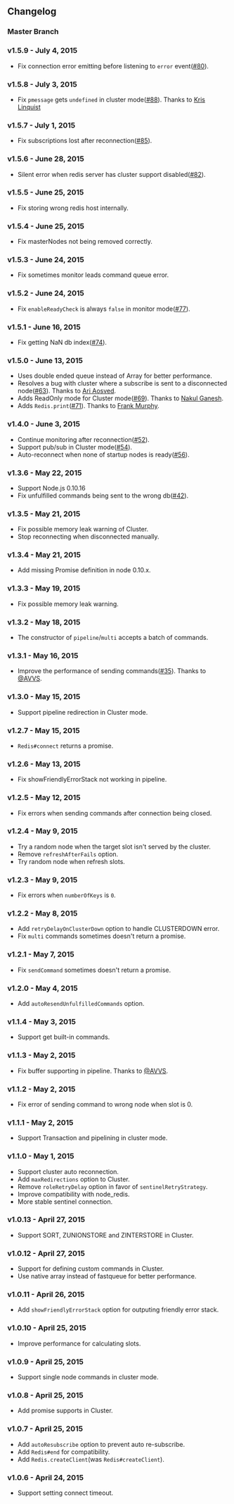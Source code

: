 ## Changelog

### Master Branch

### v1.5.9 - July 4, 2015

* Fix connection error emitting before listening to `error` event([#80](https://github.com/luin/ioredis/issues/80)).

### v1.5.8 - July 3, 2015

* Fix `pmessage` gets `undefined` in cluster mode([#88](https://github.com/luin/ioredis/issues/88)). Thanks to [Kris Linquist](https://github.com/klinquist)

### v1.5.7 - July 1, 2015

* Fix subscriptions lost after reconnection([#85](https://github.com/luin/ioredis/issues/85)).

### v1.5.6 - June 28, 2015

* Silent error when redis server has cluster support disabled([#82](https://github.com/luin/ioredis/issues/82)).

### v1.5.5 - June 25, 2015

* Fix storing wrong redis host internally.

### v1.5.4 - June 25, 2015

* Fix masterNodes not being removed correctly.

### v1.5.3 - June 24, 2015

* Fix sometimes monitor leads command queue error.

### v1.5.2 - June 24, 2015

* Fix `enableReadyCheck` is always `false` in monitor mode([#77](https://github.com/luin/ioredis/issues/77)).

### v1.5.1 - June 16, 2015

* Fix getting NaN db index([#74](https://github.com/luin/ioredis/issues/74)).

### v1.5.0 - June 13, 2015

* Uses double ended queue instead of Array for better performance.
* Resolves a bug with cluster where a subscribe is sent to a disconnected node([#63](https://github.com/luin/ioredis/pull/63)). Thanks to [Ari Aosved](https://github.com/devaos).
* Adds ReadOnly mode for Cluster mode([#69](https://github.com/luin/ioredis/pull/69)). Thanks to [Nakul Ganesh](https://github.com/luin/ioredis/pull/69).
* Adds `Redis.print`([#71](https://github.com/luin/ioredis/pull/71)). Thanks to [Frank Murphy](https://github.com/frankvm04).

### v1.4.0 - June 3, 2015

* Continue monitoring after reconnection([#52](https://github.com/luin/ioredis/issues/52)).
* Support pub/sub in Cluster mode([#54](https://github.com/luin/ioredis/issues/54)).
* Auto-reconnect when none of startup nodes is ready([#56](https://github.com/luin/ioredis/issues/56)).

### v1.3.6 - May 22, 2015

* Support Node.js 0.10.16
* Fix unfulfilled commands being sent to the wrong db([#42](https://github.com/luin/ioredis/issues/42)).

### v1.3.5 - May 21, 2015

* Fix possible memory leak warning of Cluster.
* Stop reconnecting when disconnected manually.

### v1.3.4 - May 21, 2015

* Add missing Promise definition in node 0.10.x.

### v1.3.3 - May 19, 2015

* Fix possible memory leak warning.

### v1.3.2 - May 18, 2015

* The constructor of `pipeline`/`multi` accepts a batch of commands.

### v1.3.1 - May 16, 2015

* Improve the performance of sending commands([#35](https://github.com/luin/ioredis/issues/35)). Thanks to [@AVVS](https://github.com/AVVS).

### v1.3.0 - May 15, 2015

* Support pipeline redirection in Cluster mode.

### v1.2.7 - May 15, 2015

* `Redis#connect` returns a promise.

### v1.2.6 - May 13, 2015

* Fix showFriendlyErrorStack not working in pipeline.

### v1.2.5 - May 12, 2015

* Fix errors when sending commands after connection being closed.

### v1.2.4 - May 9, 2015

* Try a random node when the target slot isn't served by the cluster.
* Remove `refreshAfterFails` option.
* Try random node when refresh slots.

### v1.2.3 - May 9, 2015

* Fix errors when `numberOfKeys` is `0`.

### v1.2.2 - May 8, 2015

* Add `retryDelayOnClusterDown` option to handle CLUSTERDOWN error.
* Fix `multi` commands sometimes doesn't return a promise.

### v1.2.1 - May 7, 2015

* Fix `sendCommand` sometimes doesn't return a promise.

### v1.2.0 - May 4, 2015

* Add `autoResendUnfulfilledCommands` option.

### v1.1.4 - May 3, 2015

* Support get built-in commands.

### v1.1.3 - May 2, 2015

* Fix buffer supporting in pipeline. Thanks to [@AVVS](https://github.com/AVVS).

### v1.1.2 - May 2, 2015

* Fix error of sending command to wrong node when slot is 0.

### v1.1.1 - May 2, 2015

* Support Transaction and pipelining in cluster mode.

### v1.1.0 - May 1, 2015

* Support cluster auto reconnection.
* Add `maxRedirections` option to Cluster.
* Remove `roleRetryDelay` option in favor of `sentinelRetryStrategy`.
* Improve compatibility with node_redis.
* More stable sentinel connection.

### v1.0.13 - April 27, 2015

* Support SORT, ZUNIONSTORE and ZINTERSTORE in Cluster.

### v1.0.12 - April 27, 2015

* Support for defining custom commands in Cluster.
* Use native array instead of fastqueue for better performance.

### v1.0.11 - April 26, 2015

* Add `showFriendlyErrorStack` option for outputing friendly error stack.

### v1.0.10 - April 25, 2015

* Improve performance for calculating slots.

### v1.0.9 - April 25, 2015

* Support single node commands in cluster mode.

### v1.0.8 - April 25, 2015

* Add promise supports in Cluster.

### v1.0.7 - April 25, 2015

* Add `autoResubscribe` option to prevent auto re-subscribe.
* Add `Redis#end` for compatibility.
* Add `Redis.createClient`(was `Redis#createClient`).

### v1.0.6 - April 24, 2015

* Support setting connect timeout.
